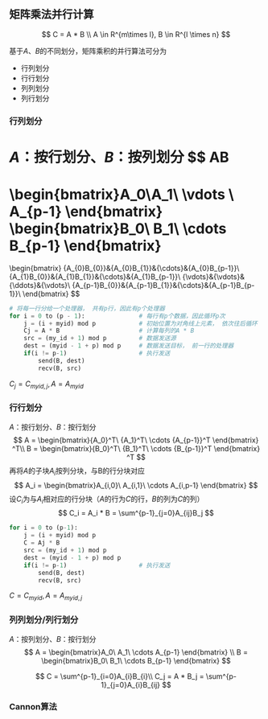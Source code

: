 ## 矩阵乘法并行计算

$$
C = A * B \\
A \in R^{m\times l}, B \in R^{l \times n}
$$

基于$A$、$B$的不同划分，矩阵乘积的并行算法可分为

+ 行列划分
+ 行行划分
+ 列列划分
+ 列行划分



### 行列划分

$A$：按行划分、$B$：按列划分
$$
AB 
=
\begin{bmatrix}A_0\\A_1\\ \vdots \\ A_{p-1} \end{bmatrix}  
\begin{bmatrix}B_0\ B_1\ \cdots B_{p-1} \end{bmatrix}
= 
\begin{bmatrix}
{A_{0}B_{0}}&{A_{0}B_{1}}&{\cdots}&{A_{0}B_{p-1}}\\
{A_{1}B_{0}}&{A_{1}B_{1}}&{\cdots}&{A_{1}B_{p-1}}\\
{\vdots}&{\vdots}&{\ddots}&{\vdots}\\
{A_{p-1}B_{0}}&{A_{p-1}B_{1}}&{\cdots}&{A_{p-1}B_{p-1}}\\
\end{bmatrix}
$$

```python
# 将每一行分给一个处理器， 共有p行，因此有p个处理器
for i = 0 to (p - 1): 				# 每行有p个数据，因此循环p次
    j = (i + myid) mod p			# 初始位置为对角线上元素， 依次往后循环
    Cj = A * B						# 计算每列的A * B
    src = (my_id + 1) mod p			# 数据发送源
    dest = (myid - 1 + p) mod p		# 数据发送目标， 前一行的处理器
    if(i != p-1)					# 执行发送
   		send(B, dest)
        recv(B, src)
```

$C_j = C_{myid,j}, A = A_{myid}$

### 行行划分

$A$：按行划分、$B$：按行划分
$$
A = \begin{bmatrix}{A_0}^T\ {A_1}^T\ \cdots {A_{p-1}}^T \end{bmatrix} ^T\\
B = \begin{bmatrix}{B_0}^T\ {B_1}^T\ \cdots {B_{p-1}}^T \end{bmatrix} ^T
$$
再将$A$的子块$A_i$按列分块，与B的行分块对应
$$
A_i = 
\begin{bmatrix}A_{i,0}\ A_{i,1}\ \cdots A_{i,p-1} \end{bmatrix}
$$
设$C_i$为与$A_i$相对应的行分块（$A$的行为$C$的行，$B$的列为$C$的列）
$$
C_i = A_i * B = \sum^{p-1}_{j=0}A_{ij}B_j
$$

```python
for i = 0 to (p-1):
	j = (i + myid) mod p
    C = Aj * B
    src = (my_id + 1) mod p
    dest = (myid - 1 + p) mod p
    if(i != p-1)					# 执行发送
   		send(B, dest)
        recv(B, src)
```

$C = C_{myid}, A  = A_{myid, j}$



### 列列划分/列行划分

$A$：按列划分、$B$：按行划分
$$
A = 
\begin{bmatrix}A_0\ A_1\ \cdots A_{p-1} \end{bmatrix} \\ 
B = 
\begin{bmatrix}B_0\ B_1\ \cdots B_{p-1} \end{bmatrix}
$$

$$
C = \sum^{p-1}_{i=0}A_{i}B_{i}\\
C_j = A * B_j = \sum^{p-1}_{j=0}A_{i}B_{ij}
$$


### Cannon算法

